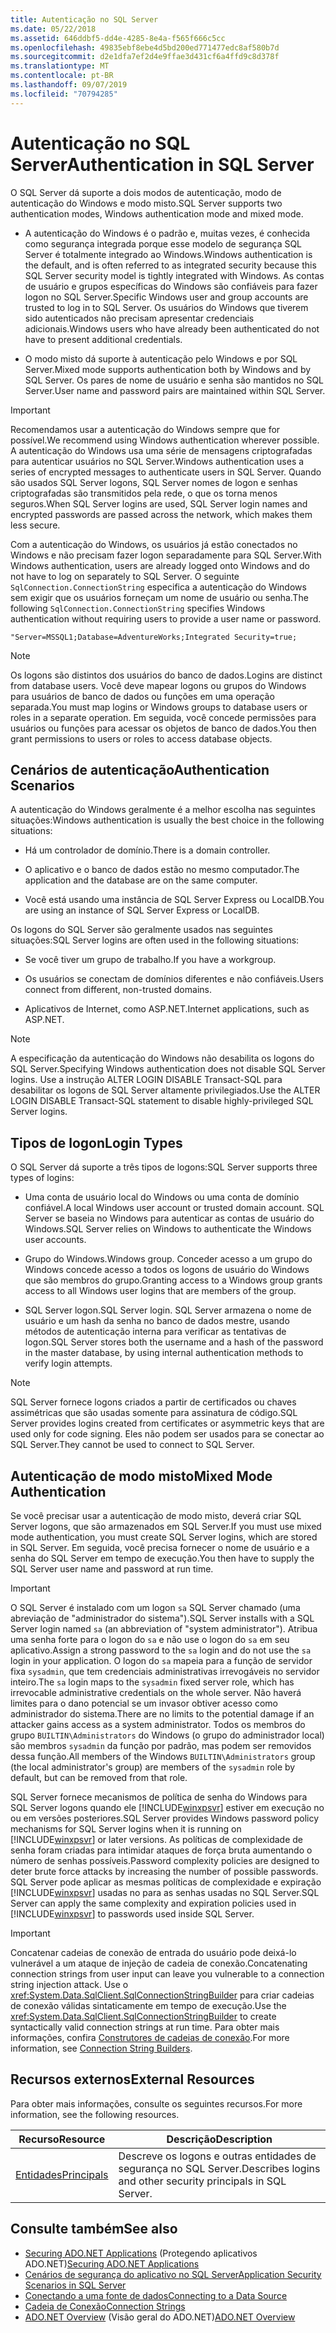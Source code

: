 ```yaml
---
title: Autenticação no SQL Server
ms.date: 05/22/2018
ms.assetid: 646ddbf5-dd4e-4285-8e4a-f565f666c5cc
ms.openlocfilehash: 49835ebf8ebe4d5bd200ed771477edc8af580b7d
ms.sourcegitcommit: d2e1dfa7ef2d4e9ffae3d431cf6a4ffd9c8d378f
ms.translationtype: MT
ms.contentlocale: pt-BR
ms.lasthandoff: 09/07/2019
ms.locfileid: "70794285"
---
```

# <a name="authentication-in-sql-server"></a><span data-ttu-id="d7e19-102">Autenticação no SQL Server</span><span class="sxs-lookup"><span data-stu-id="d7e19-102">Authentication in SQL Server</span></span>
<span data-ttu-id="d7e19-103">O SQL Server dá suporte a dois modos de autenticação, modo de autenticação do Windows e modo misto.</span><span class="sxs-lookup"><span data-stu-id="d7e19-103">SQL Server supports two authentication modes, Windows authentication mode and mixed mode.</span></span>  
  
- <span data-ttu-id="d7e19-104">A autenticação do Windows é o padrão e, muitas vezes, é conhecida como segurança integrada porque esse modelo de segurança SQL Server é totalmente integrado ao Windows.</span><span class="sxs-lookup"><span data-stu-id="d7e19-104">Windows authentication is the default, and is often referred to as integrated security because this SQL Server security model is tightly integrated with Windows.</span></span> <span data-ttu-id="d7e19-105">As contas de usuário e grupos específicas do Windows são confiáveis para fazer logon no SQL Server.</span><span class="sxs-lookup"><span data-stu-id="d7e19-105">Specific Windows user and group accounts are trusted to log in to SQL Server.</span></span> <span data-ttu-id="d7e19-106">Os usuários do Windows que tiverem sido autenticados não precisam apresentar credenciais adicionais.</span><span class="sxs-lookup"><span data-stu-id="d7e19-106">Windows users who have already been authenticated do not have to present additional credentials.</span></span>  
  
- <span data-ttu-id="d7e19-107">O modo misto dá suporte à autenticação pelo Windows e por SQL Server.</span><span class="sxs-lookup"><span data-stu-id="d7e19-107">Mixed mode supports authentication both by Windows and by SQL Server.</span></span> <span data-ttu-id="d7e19-108">Os pares de nome de usuário e senha são mantidos no SQL Server.</span><span class="sxs-lookup"><span data-stu-id="d7e19-108">User name and password pairs are maintained within SQL Server.</span></span>  
  
> [!IMPORTANT]
> <span data-ttu-id="d7e19-109">Recomendamos usar a autenticação do Windows sempre que for possível.</span><span class="sxs-lookup"><span data-stu-id="d7e19-109">We recommend using Windows authentication wherever possible.</span></span> <span data-ttu-id="d7e19-110">A autenticação do Windows usa uma série de mensagens criptografadas para autenticar usuários no SQL Server.</span><span class="sxs-lookup"><span data-stu-id="d7e19-110">Windows authentication uses a series of encrypted messages to authenticate users in SQL Server.</span></span> <span data-ttu-id="d7e19-111">Quando são usados SQL Server logons, SQL Server nomes de logon e senhas criptografadas são transmitidos pela rede, o que os torna menos seguros.</span><span class="sxs-lookup"><span data-stu-id="d7e19-111">When SQL Server logins are used, SQL Server login names and encrypted passwords are passed across the network, which makes them less secure.</span></span>  
  
 <span data-ttu-id="d7e19-112">Com a autenticação do Windows, os usuários já estão conectados no Windows e não precisam fazer logon separadamente para SQL Server.</span><span class="sxs-lookup"><span data-stu-id="d7e19-112">With Windows authentication, users are already logged onto Windows and do not have to log on separately to SQL Server.</span></span> <span data-ttu-id="d7e19-113">O seguinte `SqlConnection.ConnectionString` especifica a autenticação do Windows sem exigir que os usuários forneçam um nome de usuário ou senha.</span><span class="sxs-lookup"><span data-stu-id="d7e19-113">The following `SqlConnection.ConnectionString` specifies Windows authentication without requiring users to provide a user name or password.</span></span>  
  
```  
"Server=MSSQL1;Database=AdventureWorks;Integrated Security=true;  
```  
  
> [!NOTE]
> <span data-ttu-id="d7e19-114">Os logons são distintos dos usuários do banco de dados.</span><span class="sxs-lookup"><span data-stu-id="d7e19-114">Logins are distinct from database users.</span></span> <span data-ttu-id="d7e19-115">Você deve mapear logons ou grupos do Windows para usuários de banco de dados ou funções em uma operação separada.</span><span class="sxs-lookup"><span data-stu-id="d7e19-115">You must map logins or Windows groups to database users or roles in a separate operation.</span></span> <span data-ttu-id="d7e19-116">Em seguida, você concede permissões para usuários ou funções para acessar os objetos de banco de dados.</span><span class="sxs-lookup"><span data-stu-id="d7e19-116">You then grant permissions to users or roles to access database objects.</span></span>  
  
## <a name="authentication-scenarios"></a><span data-ttu-id="d7e19-117">Cenários de autenticação</span><span class="sxs-lookup"><span data-stu-id="d7e19-117">Authentication Scenarios</span></span>  
 <span data-ttu-id="d7e19-118">A autenticação do Windows geralmente é a melhor escolha nas seguintes situações:</span><span class="sxs-lookup"><span data-stu-id="d7e19-118">Windows authentication is usually the best choice in the following situations:</span></span>  
  
- <span data-ttu-id="d7e19-119">Há um controlador de domínio.</span><span class="sxs-lookup"><span data-stu-id="d7e19-119">There is a domain controller.</span></span>  
  
- <span data-ttu-id="d7e19-120">O aplicativo e o banco de dados estão no mesmo computador.</span><span class="sxs-lookup"><span data-stu-id="d7e19-120">The application and the database are on the same computer.</span></span>  
  
- <span data-ttu-id="d7e19-121">Você está usando uma instância de SQL Server Express ou LocalDB.</span><span class="sxs-lookup"><span data-stu-id="d7e19-121">You are using an instance of SQL Server Express or LocalDB.</span></span>  
  
 <span data-ttu-id="d7e19-122">Os logons do SQL Server são geralmente usados nas seguintes situações:</span><span class="sxs-lookup"><span data-stu-id="d7e19-122">SQL Server logins are often used in the following situations:</span></span>  
  
- <span data-ttu-id="d7e19-123">Se você tiver um grupo de trabalho.</span><span class="sxs-lookup"><span data-stu-id="d7e19-123">If you have a workgroup.</span></span>  
  
- <span data-ttu-id="d7e19-124">Os usuários se conectam de domínios diferentes e não confiáveis.</span><span class="sxs-lookup"><span data-stu-id="d7e19-124">Users connect from different, non-trusted domains.</span></span>  
  
- <span data-ttu-id="d7e19-125">Aplicativos de Internet, como ASP.NET.</span><span class="sxs-lookup"><span data-stu-id="d7e19-125">Internet applications, such as ASP.NET.</span></span>  
  
> [!NOTE]
> <span data-ttu-id="d7e19-126">A especificação da autenticação do Windows não desabilita os logons do SQL Server.</span><span class="sxs-lookup"><span data-stu-id="d7e19-126">Specifying Windows authentication does not disable SQL Server logins.</span></span> <span data-ttu-id="d7e19-127">Use a instrução ALTER LOGIN DISABLE Transact-SQL para desabilitar os logons de SQL Server altamente privilegiados.</span><span class="sxs-lookup"><span data-stu-id="d7e19-127">Use the ALTER LOGIN DISABLE Transact-SQL statement to disable highly-privileged SQL Server logins.</span></span>  
  
## <a name="login-types"></a><span data-ttu-id="d7e19-128">Tipos de logon</span><span class="sxs-lookup"><span data-stu-id="d7e19-128">Login Types</span></span>  
 <span data-ttu-id="d7e19-129">O SQL Server dá suporte a três tipos de logons:</span><span class="sxs-lookup"><span data-stu-id="d7e19-129">SQL Server supports three types of logins:</span></span>  
  
- <span data-ttu-id="d7e19-130">Uma conta de usuário local do Windows ou uma conta de domínio confiável.</span><span class="sxs-lookup"><span data-stu-id="d7e19-130">A local Windows user account or trusted domain account.</span></span> <span data-ttu-id="d7e19-131">SQL Server se baseia no Windows para autenticar as contas de usuário do Windows.</span><span class="sxs-lookup"><span data-stu-id="d7e19-131">SQL Server relies on Windows to authenticate the Windows user accounts.</span></span>  
  
- <span data-ttu-id="d7e19-132">Grupo do Windows.</span><span class="sxs-lookup"><span data-stu-id="d7e19-132">Windows group.</span></span> <span data-ttu-id="d7e19-133">Conceder acesso a um grupo do Windows concede acesso a todos os logons de usuário do Windows que são membros do grupo.</span><span class="sxs-lookup"><span data-stu-id="d7e19-133">Granting access to a Windows group grants access to all Windows user logins that are members of the group.</span></span>  
  
- <span data-ttu-id="d7e19-134">SQL Server logon.</span><span class="sxs-lookup"><span data-stu-id="d7e19-134">SQL Server login.</span></span> <span data-ttu-id="d7e19-135">SQL Server armazena o nome de usuário e um hash da senha no banco de dados mestre, usando métodos de autenticação interna para verificar as tentativas de logon.</span><span class="sxs-lookup"><span data-stu-id="d7e19-135">SQL Server stores both the username and a hash of the password in the master database, by using internal authentication methods to verify login attempts.</span></span>  
  
> [!NOTE]
> <span data-ttu-id="d7e19-136">SQL Server fornece logons criados a partir de certificados ou chaves assimétricas que são usadas somente para assinatura de código.</span><span class="sxs-lookup"><span data-stu-id="d7e19-136">SQL Server provides logins created from certificates or asymmetric keys that are used only for code signing.</span></span> <span data-ttu-id="d7e19-137">Eles não podem ser usados para se conectar ao SQL Server.</span><span class="sxs-lookup"><span data-stu-id="d7e19-137">They cannot be used to connect to SQL Server.</span></span>  
  
## <a name="mixed-mode-authentication"></a><span data-ttu-id="d7e19-138">Autenticação de modo misto</span><span class="sxs-lookup"><span data-stu-id="d7e19-138">Mixed Mode Authentication</span></span>  
 <span data-ttu-id="d7e19-139">Se você precisar usar a autenticação de modo misto, deverá criar SQL Server logons, que são armazenados em SQL Server.</span><span class="sxs-lookup"><span data-stu-id="d7e19-139">If you must use mixed mode authentication, you must create SQL Server logins, which are stored in SQL Server.</span></span> <span data-ttu-id="d7e19-140">Em seguida, você precisa fornecer o nome de usuário e a senha do SQL Server em tempo de execução.</span><span class="sxs-lookup"><span data-stu-id="d7e19-140">You then have to supply the SQL Server user name and password at run time.</span></span>  
  
> [!IMPORTANT]
> <span data-ttu-id="d7e19-141">O SQL Server é instalado com um logon `sa` SQL Server chamado (uma abreviação de "administrador do sistema").</span><span class="sxs-lookup"><span data-stu-id="d7e19-141">SQL Server installs with a SQL Server login named `sa` (an abbreviation of "system administrator").</span></span> <span data-ttu-id="d7e19-142">Atribua uma senha forte para o logon do `sa` e não use o logon do `sa` em seu aplicativo.</span><span class="sxs-lookup"><span data-stu-id="d7e19-142">Assign a strong password to the `sa` login and do not use the `sa` login in your application.</span></span> <span data-ttu-id="d7e19-143">O logon do `sa` mapeia para a função de servidor fixa `sysadmin`, que tem credenciais administrativas irrevogáveis no servidor inteiro.</span><span class="sxs-lookup"><span data-stu-id="d7e19-143">The `sa` login maps to the `sysadmin` fixed server role, which has irrevocable administrative credentials on the whole server.</span></span> <span data-ttu-id="d7e19-144">Não haverá limites para o dano potencial se um invasor obtiver acesso como administrador do sistema.</span><span class="sxs-lookup"><span data-stu-id="d7e19-144">There are no limits to the potential damage if an attacker gains access as a system administrator.</span></span> <span data-ttu-id="d7e19-145">Todos os membros do grupo `BUILTIN\Administrators` do Windows (o grupo do administrador local) são membros `sysadmin` da função por padrão, mas podem ser removidos dessa função.</span><span class="sxs-lookup"><span data-stu-id="d7e19-145">All members of the Windows `BUILTIN\Administrators` group (the local administrator's group) are members of the `sysadmin` role by default, but can be removed from that role.</span></span>  
  
 <span data-ttu-id="d7e19-146">SQL Server fornece mecanismos de política de senha do Windows para SQL Server logons quando ele [!INCLUDE[winxpsvr](../../../../../includes/winxpsvr-md.md)] estiver em execução no ou em versões posteriores.</span><span class="sxs-lookup"><span data-stu-id="d7e19-146">SQL Server provides Windows password policy mechanisms for SQL Server logins when it is running on [!INCLUDE[winxpsvr](../../../../../includes/winxpsvr-md.md)] or later versions.</span></span> <span data-ttu-id="d7e19-147">As políticas de complexidade de senha foram criadas para intimidar ataques de força bruta aumentando o número de senhas possíveis.</span><span class="sxs-lookup"><span data-stu-id="d7e19-147">Password complexity policies are designed to deter brute force attacks by increasing the number of possible passwords.</span></span> <span data-ttu-id="d7e19-148">SQL Server pode aplicar as mesmas políticas de complexidade e expiração [!INCLUDE[winxpsvr](../../../../../includes/winxpsvr-md.md)] usadas no para as senhas usadas no SQL Server.</span><span class="sxs-lookup"><span data-stu-id="d7e19-148">SQL Server can apply the same complexity and expiration policies used in [!INCLUDE[winxpsvr](../../../../../includes/winxpsvr-md.md)] to passwords used inside SQL Server.</span></span>  
  
> [!IMPORTANT]
> <span data-ttu-id="d7e19-149">Concatenar cadeias de conexão de entrada do usuário pode deixá-lo vulnerável a um ataque de injeção de cadeia de conexão.</span><span class="sxs-lookup"><span data-stu-id="d7e19-149">Concatenating connection strings from user input can leave you vulnerable to a connection string injection attack.</span></span> <span data-ttu-id="d7e19-150">Use o <xref:System.Data.SqlClient.SqlConnectionStringBuilder> para criar cadeias de conexão válidas sintaticamente em tempo de execução.</span><span class="sxs-lookup"><span data-stu-id="d7e19-150">Use the <xref:System.Data.SqlClient.SqlConnectionStringBuilder> to create syntactically valid connection strings at run time.</span></span> <span data-ttu-id="d7e19-151">Para obter mais informações, confira [Construtores de cadeias de conexão](../connection-string-builders.md).</span><span class="sxs-lookup"><span data-stu-id="d7e19-151">For more information, see [Connection String Builders](../connection-string-builders.md).</span></span>  
  
## <a name="external-resources"></a><span data-ttu-id="d7e19-152">Recursos externos</span><span class="sxs-lookup"><span data-stu-id="d7e19-152">External Resources</span></span>  
 <span data-ttu-id="d7e19-153">Para obter mais informações, consulte os seguintes recursos.</span><span class="sxs-lookup"><span data-stu-id="d7e19-153">For more information, see the following resources.</span></span>  
  
|<span data-ttu-id="d7e19-154">Recurso</span><span class="sxs-lookup"><span data-stu-id="d7e19-154">Resource</span></span>|<span data-ttu-id="d7e19-155">Descrição</span><span class="sxs-lookup"><span data-stu-id="d7e19-155">Description</span></span>|  
|--------------|-----------------|  
|[<span data-ttu-id="d7e19-156">Entidades</span><span class="sxs-lookup"><span data-stu-id="d7e19-156">Principals</span></span>](/sql/relational-databases/security/authentication-access/principals-database-engine)|<span data-ttu-id="d7e19-157">Descreve os logons e outras entidades de segurança no SQL Server.</span><span class="sxs-lookup"><span data-stu-id="d7e19-157">Describes logins and other security principals in SQL Server.</span></span>|  
  
## <a name="see-also"></a><span data-ttu-id="d7e19-158">Consulte também</span><span class="sxs-lookup"><span data-stu-id="d7e19-158">See also</span></span>

- <span data-ttu-id="d7e19-159">[Securing ADO.NET Applications](../securing-ado-net-applications.md) (Protegendo aplicativos ADO.NET)</span><span class="sxs-lookup"><span data-stu-id="d7e19-159">[Securing ADO.NET Applications](../securing-ado-net-applications.md)</span></span>
- [<span data-ttu-id="d7e19-160">Cenários de segurança do aplicativo no SQL Server</span><span class="sxs-lookup"><span data-stu-id="d7e19-160">Application Security Scenarios in SQL Server</span></span>](application-security-scenarios-in-sql-server.md)
- [<span data-ttu-id="d7e19-161">Conectando a uma fonte de dados</span><span class="sxs-lookup"><span data-stu-id="d7e19-161">Connecting to a Data Source</span></span>](../connecting-to-a-data-source.md)
- [<span data-ttu-id="d7e19-162">Cadeia de Conexão</span><span class="sxs-lookup"><span data-stu-id="d7e19-162">Connection Strings</span></span>](../connection-strings.md)
- <span data-ttu-id="d7e19-163">[ADO.NET Overview](../ado-net-overview.md) (Visão geral do ADO.NET)</span><span class="sxs-lookup"><span data-stu-id="d7e19-163">[ADO.NET Overview](../ado-net-overview.md)</span></span>
